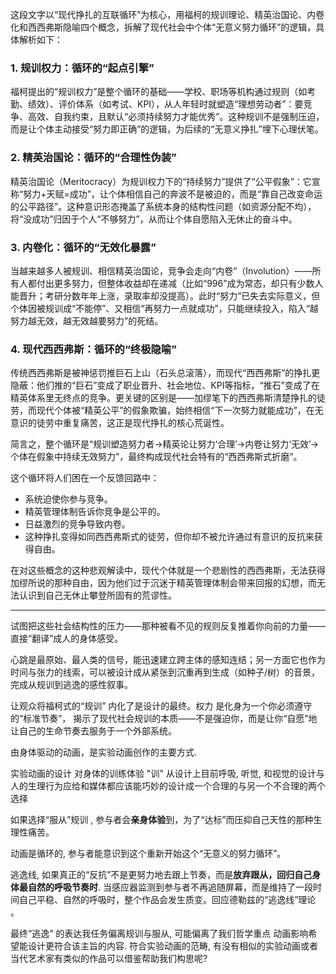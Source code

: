 这段文字以“现代挣扎的互联循环”为核心，用福柯的规训理论、精英治国论、内卷化和西西弗斯隐喻四个概念，拆解了现代社会中个体“无意义努力循环”的逻辑，具体解析如下：

### 1. 规训权力：循环的“起点引擎”
福柯提出的“规训权力”是整个循环的基础——学校、职场等机构通过规则（如考勤、绩效）、评价体系（如考试、KPI），从人年轻时就塑造“理想劳动者”：要竞争、高效、自我约束，且默认“必须持续努力才能优秀”。这种规训不是强制压迫，而是让个体主动接受“努力即正确”的逻辑，为后续的“无意义挣扎”埋下心理伏笔。

### 2. 精英治国论：循环的“合理性伪装”
精英治国论（Meritocracy）为规训权力下的“持续努力”提供了“公平假象”：它宣称“努力+天赋=成功”，让个体相信自己的奔波不是被迫的，而是“靠自己改变命运的公平路径”。这种意识形态掩盖了系统本身的结构性问题（如资源分配不均），将“没成功”归因于个人“不够努力”，从而让个体自愿陷入无休止的奋斗中。

### 3. 内卷化：循环的“无效化暴露”
当越来越多人被规训、相信精英治国论，竞争会走向“内卷”（Involution）——所有人都付出更多努力，但整体收益却在递减（比如“996”成为常态，却只有少数人能晋升；考研分数年年上涨，录取率却没提高）。此时“努力”已失去实际意义，但个体因被规训成“不能停”、又相信“再努力一点就成功”，只能继续投入，陷入“越努力越无效，越无效越要努力”的死结。

### 4. 现代西西弗斯：循环的“终极隐喻”
传统西西弗斯是被神惩罚推巨石上山（石头总滚落），而现代“西西弗斯”的挣扎更隐蔽：他们推的“巨石”变成了职业晋升、社会地位、KPI等指标，“推石”变成了在精英体系里无终点的竞争。更关键的区别是——加缪笔下的西西弗斯清楚挣扎的徒劳，而现代个体被“精英公平”的假象欺骗，始终相信“下一次努力就能成功”，在无意识的徒劳中重复痛苦，这正是现代挣扎的核心荒诞性。

简言之，整个循环是“规训塑造努力者→精英论让努力‘合理’→内卷让努力‘无效’→个体在假象中持续无效努力”，最终构成现代社会特有的“西西弗斯式折磨”。


这个循环将人们困在一个反馈回路中：

  

- 系统迫使你参与竞争。
- 精英管理体制告诉你竞争是公平的。
- 日益激烈的竞争导致内卷。
- 这种挣扎变得如同西西弗斯式的徒劳，但你却不被允许通过有意识的反抗来获得自由。

  

在对这些概念的这种悲观解读中，现代个体就是一个悲剧性的西西弗斯，无法获得加缪所说的那种自由，因为他们过于沉迷于精英管理体制会带来回报的幻想，而无法认识到自己无休止攀登所固有的荒谬性。



---

试图把这些社会结构性的压力——那种被看不见的规则反复推着你向前的力量——直接“翻译”成人的身体感受。

心跳是最原始、最人类的信号，能迅速建立跨主体的感知连结；另一方面它也作为时间与张力的线索，可以被设计成从紧张到沉重再到生成（如种子/树）的音景，完成从规训到逃逸的感性叙事。


让观众将福柯式的“规训” 内化了是设计的最终。权力 是化身为一个你必须遵守的“标准节奏”， 揭示了现代社会规训的本质——不是强迫你，而是让你“自愿”地让自己的生命节奏去服务于一个外部系统。

由身体驱动的动画，是实验动画创作的主要方式.


实验动画的设计 对身体的训练体验 "训" 
从设计上目前呼吸, 听觉, 和视觉的设计与人的生理行为应给和媒体都应该能巧妙的设计成一个合理的与另一个不合理的两个选择

  

如果选择“服从”规训 , 参与者会**亲身体验**到，为了“达标”而压抑自己天性的那种生理性痛苦。

动画是循环的, 参与者能意识到这个重新开始这个“无意义的努力循环”。

逃逸线, 如果真正的“反抗”不是更努力地去跟上节奏，而是**放弃跟从，回归自己身体最自然的呼吸节奏时**. 当感应器监测到参与者不再追随屏幕，而是维持了一段时间自己平稳、自然的呼吸时，整个作品会发生质变。回应德勒兹的“逃逸线”理论 。

最终“逃逸” 的表达我任务偏离规训与服从, 可能偏离了我们哲学重点
动画影响希望能设计更符合该主旨的内容. 符合实验动画的范畴, 有没有相似的实验动画或者当代艺术家有类似的作品可以借鉴帮助我们构思呢?